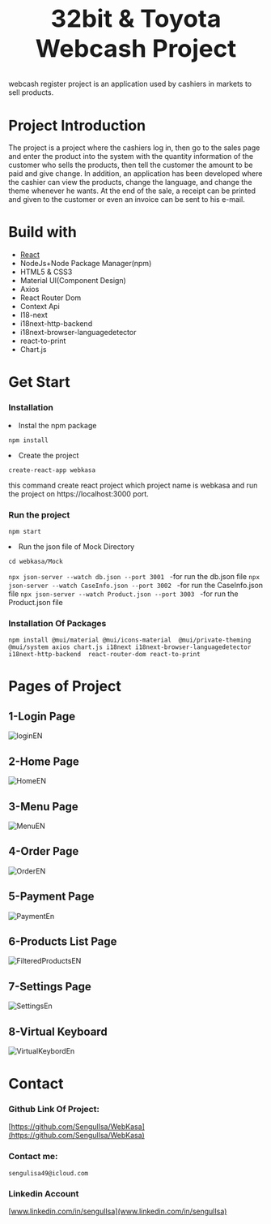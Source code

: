 <div align="center">
  <h1 style="font-size: 48px;">32bit & Toyota Webcash Project</h1>
</div>
webcash register project is an application used by cashiers in markets to sell products.

# Project Introduction
The project is a project where the cashiers log in, then go to the sales page and enter the product into the system with the quantity information of the customer who sells the products, then tell the customer the amount to be paid and give change. In addition, an application has been developed where the cashier can view the products, change the language, and change the theme whenever he wants. At the end of the sale, a receipt can be printed and given to the customer or even an invoice can be sent to his e-mail.


# Build with
<ul>
  <li><a href="https://reactjs.org">React</a> </li>
  <li>NodeJs+Node Package Manager(npm) </li>
  <li>HTML5 & CSS3</li>
  <li>Material UI(Component Design)</li>
  <li>Axios </li>
  <li>React Router Dom </li>
  <li>Context Api </li>
  <li>I18-next </li>
  <li>i18next-http-backend </li>
  <li>i18next-browser-languagedetector </li>
  <li>react-to-print </li>
  <li>Chart.js </li>
</ul>

# Get Start

### Installation

  <li>
    Instal the npm package
  
  </li>
  
  ```npm install```

   <li>
  Create the project
  </li>
  
  ```create-react-app webkasa```
  
  this command create react project which project name is webkasa and run the project on https://localhost:3000 port.
    
### Run the project
  
  
  ```npm start```
    <li>
Run the json file of Mock Directory
  </li>
  
  ```cd webkasa/Mock```
  
  ```npx json-server --watch db.json --port 3001 ``` -for run the db.json file
  ```npx json-server --watch CaseInfo.json --port 3002 ``` -for run the CaseInfo.json file
  ```npx json-server --watch Product.json --port 3003 ``` -for run the Product.json file

  ### Installation Of Packages
  ```npm install @mui/material @mui/icons-material  @mui/private-theming @mui/system axios chart.js i18next i18next-browser-languagedetector i18next-http-backend  react-router-dom react-to-print```

  # Pages of Project
  ## 1-Login Page
  ![loginEN](https://github.com/SengulIsa/WebKasa/assets/117285107/165d4fcf-1057-42f6-8b2b-348c96c18152)
  ## 2-Home Page
  ![HomeEN](https://github.com/SengulIsa/WebKasa/assets/117285107/652d92d6-9d32-4102-acce-5daf29121084)
  ## 3-Menu Page
  ![MenuEN](https://github.com/SengulIsa/WebKasa/assets/117285107/3eb7e072-39ec-4754-a2e5-4a1fab0e32c3)
  ## 4-Order Page
  ![OrderEN](https://github.com/SengulIsa/WebKasa/assets/117285107/e611009c-585f-4cb2-9c86-92d7570829ac)
  ## 5-Payment Page
  ![PaymentEn](https://github.com/SengulIsa/WebKasa/assets/117285107/f606c40c-aed1-4bb5-bb99-abf1e8d8a615)
  ## 6-Products List Page
  ![FilteredProductsEN](https://github.com/SengulIsa/WebKasa/assets/117285107/00d5b468-74ca-4361-9698-1156e1c1fd29)
  ## 7-Settings Page
  ![SettingsEn](https://github.com/SengulIsa/WebKasa/assets/117285107/847154f7-4233-4061-a5cb-77157f6d9b44)
  ## 8-Virtual Keyboard
  ![VirtualKeybordEn](https://github.com/SengulIsa/WebKasa/assets/117285107/46a971a4-6017-4ffc-be2d-518e1d9614e6)

# Contact 
### Github Link Of Project:
[https://github.com/SengulIsa/WebKasa](https://github.com/SengulIsa/WebKasa)
### Contact me:
```sengulisa49@icloud.com```
### Linkedin Account
[www.linkedin.com/in/sengulIsa](www.linkedin.com/in/sengulIsa)






  
  
  
  
  
